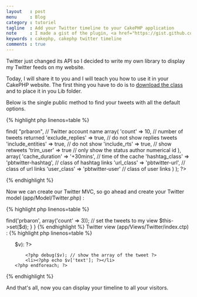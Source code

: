 ```yaml
---
layout   : post
menu     : Blog
category : tutoriel
tagline  : Add your Twitter timeline to your CakePHP application
note     : I made a gist of the plugin, <a href="https://gist.github.com/prbaron/4725934">https://gist.github.com/prbaron/4725934</a>
keywords : cakephp, cakephp twitter timeline
comments : true
---
```


Twitter just changed its API so I decided to write my own library to display my Twitter feeds on my website.

Today, I will share it to you and I will teach you how to use it in your CakePHP website. The first thing you have to do is to [download the class](https://gist.github.com/prbaron/4725934) and to place it in you Lib folder.

Below is the single public method to find your tweets with all the default options.

{% highlight php linenos=table %}
<?php
$this->find(
    "prbaron", // Twitter account name
    array(
        'count'            => 10, // number of tweets returned
        'exclude_replies'  => true, // do not show replies tweets
        'include_entities' => true, // do not show
        'include_rts'      => true, // show retweets
        'trim_user'        => true // only show the status author numerical id
    ),
    array(
        'cache_duration' => '+30mins', // time of the cache
        'hashtag_class'  => 'pbtwitter-hashtag', // class of hashtag links
        'url_class'      => 'pbtwitter-url', // class of url links
        'user_class'     => 'pbtwitter-user' // class of user links
    )
);
?>
{% endhighlight %}


Now we can create our Twitter MVC, so go ahead and create your Twitter model (app/Model/Twitter.php) :

{% highlight php linenos=table %}
<?php

 class Twitter extends AppModel{
    public $useTable = false; // we do not need a table in our Database
}
{% endhighlight %}

Twitter controller (app/Controller/TwitterController.php) :

{% highlight php linenos=table %}
<?php
class TwitterController extends AppController{

    public function index(){
        // import the PBTwitter class from the Lib folder
        App::import('Lib', 'PBTwitter');

        // create a new instance of the class
        $Twitter = new PBTwitter();

        // find the last 3 tweets
        $d['tweets'] = $Twitter->find('prbaron', array('count' => 3));

        // set the tweets to my view
        $this->set($d);
    }
}
{% endhighlight %}

Twitter view (app/Views/Twitter/index.ctp) :

{% highlight php linenos=table %}
<ul>
    <?php foreach($tweets as $k => $v): ?>
        <?php debug($v); // show the array of the tweet ?>
        <li><?php echo $v['text']; ?></li>
    <?php endforeach; ?>
</ul>
{% endhighlight %}

And that's all, now you can display your timeline to all your visitors.

